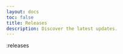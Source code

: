 ```yaml
---
layout: docs
toc: false
title: Releases
description: Discover the latest updates.
---
```


:releases
